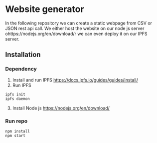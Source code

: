 # Website generator 
In the following repository we can create a static webpage from CSV or JSON rest api call. We either host the website on our 
node js server ohttps://nodejs.org/en/download/r we can even deploy it on our IPFS server.

## Installation 
### Dependency 
1. Install and run IPFS
https://docs.ipfs.io/guides/guides/install/
2. Run IPFS
```
ipfs init
ipfs daemon
```
3. Install Node js
https://nodejs.org/en/download/

### Run repo 
```
npm install
npm start
```
